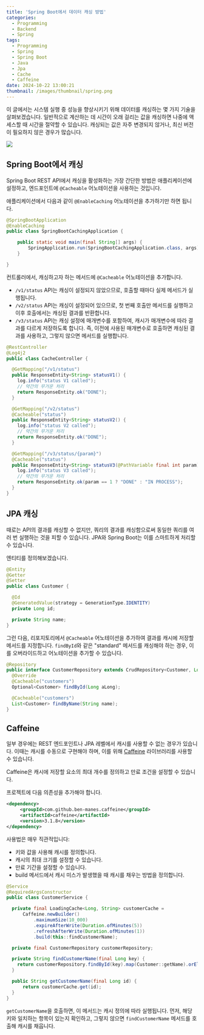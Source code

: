 ```yaml
---
title: 'Spring Boot에서 데이터 캐싱 방법'
categories:
  - Programming
  - Backend
  - Spring
tags:
  - Programming
  - Spring
  - Spring Boot
  - Java
  - Jpa
  - Cache
  - Caffeine
date: 2024-10-22 13:00:21
thumbnail: /images/thumbnail/spring.png
---
```


이 글에서는 시스템 실행 중 성능을 향상시키기 위해 데이터를 캐싱하는 몇 가지 기술을 살펴보겠습니다. 일반적으로 계산하는 데 시간이 오래 걸리는 값을 캐싱하면 나중에 액세스할 때 시간을 절약할 수 있습니다. 캐싱되는 값은 자주 변경되지 않거나, 최신 버전이 필요하지 않은 경우가 많습니다.

![](/images/header/spring-7.png)

## Spring Boot에서 캐싱

Spring Boot REST API에서 캐싱을 활성화하는 가장 간단한 방법은 애플리케이션에 설정하고, 엔드포인트에 `@Cacheable` 어노테이션을 사용하는 것입니다.

애플리케이션에서 다음과 같이 `@EnableCaching` 어노테이션을 추가하기만 하면 됩니다.

```java
@SpringBootApplication
@EnableCaching
public class SpringBootCachingApplication {

    public static void main(final String[] args) {
        SpringApplication.run(SpringBootCachingApplication.class, args);
    }

}
```

컨트롤러에서, 캐싱하고자 하는 메서드에 `@Cacheable` 어노테이션을 추가합니다.

- `/v1/status` API는 캐싱이 설정되지 않았으므로, 호출할 때마다 실제 메서드가 실행됩니다.
- `/v2/status` API는 캐싱이 설정되어 있으므로, 첫 번째 호출만 메서드를 실행하고 이후 호출에서는 캐싱된 결과를 반환합니다.
- `/v3/status` API는 캐싱 설정에 매개변수를 포함하여, 캐시가 매개변수에 따라 결과를 다르게 저장하도록 합니다. 즉, 이전에 사용된 매개변수로 호출하면 캐싱된 결과를 사용하고, 그렇지 않으면 메서드를 실행합니다.

```java
@RestController
@Log4j2
public class CacheController {

  @GetMapping("/v1/status")
  public ResponseEntity<String> statusV1() {
    log.info("status V1 called");
    // 약간의 무거운 처리
    return ResponseEntity.ok("DONE");
  }

  @GetMapping("/v2/status")
  @Cacheable("status")
  public ResponseEntity<String> statusV2() {
    log.info("status V2 called");
    // 약간의 무거운 처리
    return ResponseEntity.ok("DONE");
  }

  @GetMapping("/v3/status/{param}")
  @Cacheable("status")
  public ResponseEntity<String> statusV3(@PathVariable final int param) {
    log.info("status V3 called");
    // 약간의 무거운 처리
    return ResponseEntity.ok(param == 1 ? "DONE" : "IN PROCESS");
  }
}
```

## JPA 캐싱

때로는 API의 결과를 캐싱할 수 없지만, 쿼리의 결과를 캐싱함으로써 동일한 쿼리를 여러 번 실행하는 것을 피할 수 있습니다. JPA와 Spring Boot는 이를 스마트하게 처리할 수 있습니다.

엔티티를 정의해보겠습니다.

```java
@Entity
@Getter
@Setter
public class Customer {

  @Id
  @GeneratedValue(strategy = GenerationType.IDENTITY)
  private Long id;

  private String name;
}
```

그런 다음, 리포지토리에서 `@Cacheable` 어노테이션을 추가하여 결과를 캐시에 저장할 메서드를 지정합니다. `findById`와 같은 "standard" 메서드를 캐싱해야 하는 경우, 이를 오버라이드하고 어노테이션을 추가할 수 있습니다.

```java
@Repository
public interface CustomerRepository extends CrudRepository<Customer, Long> {
  @Override
  @Cacheable("customers")
  Optional<Customer> findById(Long aLong);

  @Cacheable("customers")
  List<Customer> findByName(String name);
}
```

## Caffeine

일부 경우에는 REST 엔드포인트나 JPA 레벨에서 캐시를 사용할 수 없는 경우가 있습니다. 이때는 캐시를 수동으로 구현해야 하며, 이를 위해 [Caffeine](https://github.com/ben-manes/caffeine) 라이브러리를 사용할 수 있습니다.

Caffeine은 캐시에 저장할 요소의 최대 개수를 정의하고 만료 조건을 설정할 수 있습니다.

프로젝트에 다음 의존성을 추가해야 합니다.

```xml
<dependency>
     <groupId>com.github.ben-manes.caffeine</groupId>
     <artifactId>caffeine</artifactId>
     <version>3.1.8</version>
</dependency>
```

사용법은 매우 직관적입니다:

- 키와 값을 사용해 캐시를 정의합니다.
- 캐시의 최대 크기를 설정할 수 있습니다.
- 만료 기간을 설정할 수 있습니다.
- build 메서드에서 캐시 미스가 발생했을 때 캐시를 채우는 방법을 정의합니다.

```java
@Service
@RequiredArgsConstructor
public class CustomerService {

  private final LoadingCache<Long, String> customerCache =
      Caffeine.newBuilder()
          .maximumSize(10_000)
          .expireAfterWrite(Duration.ofMinutes(5))
          .refreshAfterWrite(Duration.ofMinutes(1))
          .build(this::findCustomerName);

  private final CustomerRepository customerRepository;

  private String findCustomerName(final Long key) {
    return customerRepository.findById(key).map(Customer::getName).orElse("");
  }

  public String getCustomerName(final Long id) {
      return customerCache.get(id);
  }
}
```

`getCustomerName`을 호출하면, 이 메서드는 캐시 정의에 따라 실행됩니다. 먼저, 해당 키와 일치하는 항목이 있는지 확인하고, 그렇지 않으면 `findCustomerName` 메서드를 호출해 캐시를 채웁니다.
